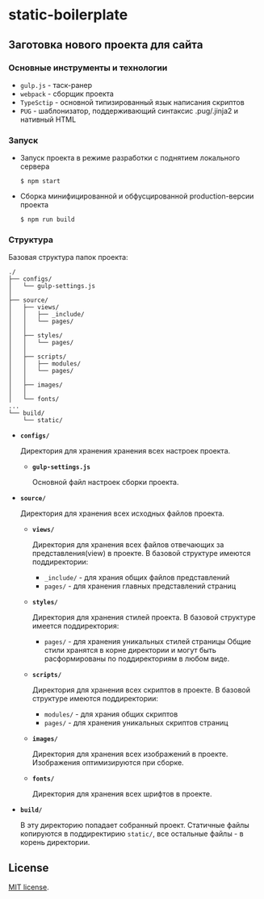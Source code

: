 # static-boilerplate
## Заготовка нового проекта для сайта

### Основные инструменты и технологии

* `gulp.js` - таск-ранер
* `webpack` - сборщик проекта
* `TypeSctip` - основной типизированный язык написания скриптов
* `PUG` - шаблонизатор, поддерживающий синтаксис .pug/.jinja2 и нативный HTML

### Запуск

* Запуск проекта в режиме разработки с поднятием локального сервера
  ```shell
  $ npm start 
  ```
* Сборка минифицированной и обфусцированной production-версии проекта
  ```shell
  $ npm run build 
  ```
  
### Структура

Базовая структура папок проекта:

```
./
├── configs/
│   └── gulp-settings.js
│
├── source/
│   ├── views/
│   │   ├── _include/
│   │   └── pages/
│   │
│   ├── styles/
│   │   └── pages/
│   │
│   ├── scripts/
│   │   ├── modules/
│   │   └── pages/
│   │
│   ├── images/
│   │
│   └── fonts/
...
└── build/
    └── static/
```

* **`configs/`**

  Директория для хранения хранения всех настроек проекта.

  * **`gulp-settings.js`**

    Основной файл настроек сборки проекта.

* **`source/`**

  Директория для хранения всех исходных файлов проекта.

  * **`views/`**
  
    Директория для хранения всех файлов отвечающих за представления(view) в проекте.
    В базовой структуре имеются поддиректории:
     - `_include/` - для храния общих файлов представлений
     - `pages/` - для хранения главных представлений страниц 

  * **`styles/`**
  
    Директория для хранения стилей проекта.
    В базовой структуре имеется поддиректория:
     - `pages/` - для хранения уникальных стилей страницы
    Общие стили хранятся в корне директории и могут быть расформированы по поддиректориям в любом виде.

  * **`scripts/`**

    Директория для хранения всех скриптов в проекте.
    В базовой структуре имеются поддиректории:
     - `modules/` - для храния общих скриптов
     - `pages/` - для хранения уникальных скриптов страниц 

  * **`images/`**

    Директория для хранения всех изображений в проекте. Изображения оптимизируются при сборке.

  * **`fonts/`**

    Директория для хранения всех шрифтов в проекте.
    
* **`build/`**

  В эту директорию попадает собранный проект. Статичные файлы копируются в поддиректирию `static/`, все остальные файлы - в корень директории.
  
## License

[MIT license](LICENSE.txt).
